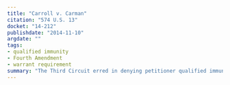 ```yaml
---
title: "Carroll v. Carman"
citation: "574 U.S. 13"
docket: "14-212"
publishdate: "2014-11-10"
argdate: ""
tags:
- qualified immunity
- Fourth Amendment
- warrant requirement
summary: "The Third Circuit erred in denying petitioner qualified immunity here, where there was no clearly established statutory or constitutional right establishing that the “knock and talk” exception to the warrant requirement requires an officer to first knock at a front door, rather than at a door located on the backyard deck."
---
```



